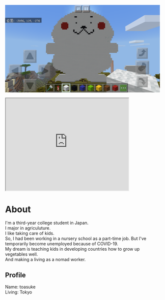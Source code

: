 ![プロフィール画像](IMG_6106.PNG)


  <iframe src="https://www.openprocessing.org/sketch/903888/embed/"width="400"height="300"></iframe>  


# About
I'm a third-year college student in Japan.  
I major in agriculuture.  
I like taking care of kids.  
So, I had been working in a nursery school as a part-time job. But I've temporarily become unemployed because of COVID-19.  
My dream is teaching kids in developing countries how to grow up vegetables well.  
And making a living as a nomad worker.
## Profile
 Name: toasuke  
 Living: Tokyo  
